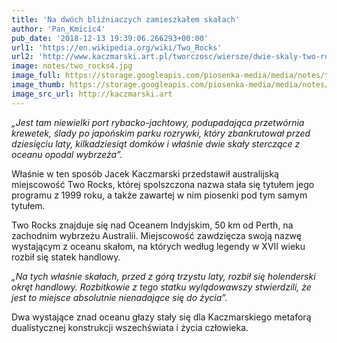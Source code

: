 ```yaml
---
title: 'Na dwóch bliźniaczych zamieszkałem skałach'
author: 'Pan_Kmicic4'
pub_date: '2018-12-13 19:39:06.266293+00:00'
url1: 'https://en.wikipedia.org/wiki/Two_Rocks'
url2: 'http://www.kaczmarski.art.pl/tworczosc/wiersze/dwie-skaly-two-rocks/'
image: notes/two_rocks4.jpg
image_full: https://storage.googleapis.com/piosenka-media/media/notes/two_rocks4.jpg
image_thumb: https://storage.googleapis.com/piosenka-media/media/notes/two_rocks4.jpg.0x300_q85_upscale.jpg
image_src_url: http://kaczmarski.art
---
```


_„Jest tam niewielki port rybacko\-jachtowy, podupadająca przetwórnia krewetek, ślady po japońskim parku rozrywki, który zbankrutował przed dziesięciu laty, kilkadziesiąt domków i właśnie dwie skały sterczące z oceanu opodal wybrzeża”._

Właśnie w ten sposób Jacek Kaczmarski przedstawił australijską miejscowość Two Rocks, której spolszczona nazwa stała się tytułem jego programu z 1999 roku, a także zawartej w nim piosenki pod tym samym tytułem.

Two Rocks znajduje się nad Oceanem Indyjskim, 50 km od Perth, na zachodnim wybrzeżu Australii. Miejscowość zawdzięcza swoją nazwę wystającym z oceanu skałom, na których według legendy w XVII wieku rozbił się statek handlowy.

_„Na tych właśnie skałach, przed z górą trzystu laty, rozbił się holenderski okręt handlowy. Rozbitkowie z tego statku wylądowawszy stwierdzili, że jest to miejsce absolutnie nienadające się do życia”._

Dwa wystające znad oceanu głazy stały się dla Kaczmarskiego metaforą 
dualistycznej konstrukcji wszechświata i życia człowieka.